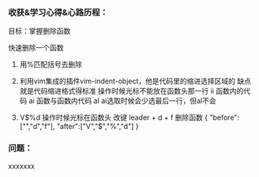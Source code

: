 ###  收获&学习心得&心路历程：

目标：掌握删除函数

快速删除一个函数

1. 用%匹配括号去删除

2. 利用vim集成的插件vim-indent-object，他是代码里的缩进选择区域的
缺点就是代码缩进格式得标准
操作时候光标不能放在函数头那一行
ii 函数内的代码
ai 函数与函数内代码
aI ai选取时候会少选最后一行，但al不会

3. V\$%d
操作时候光标在函数头
改键 leader + d + f 删除函数
{
    "before":["<leader>","d","f"],
    "after":["V","$","%","d"]
}

### 问题：

xxxxxxx